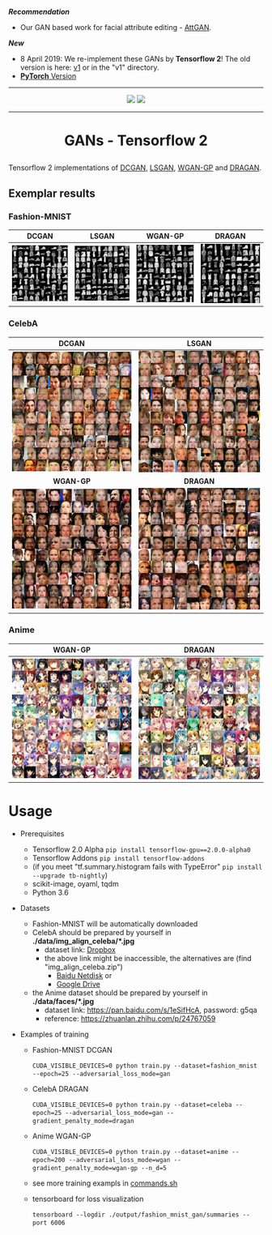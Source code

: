 ***Recommendation***

- Our GAN based work for facial attribute editing - [AttGAN](https://github.com/LynnHo/AttGAN-Tensorflow).

***New***

- 8 April 2019: We re-implement these GANs by **Tensorflow 2**! The old version is here: [v1](https://github.com/LynnHo/DCGAN-LSGAN-WGAN-WGAN-GP-Tensorflow/tree/v1) or in the "v1" directory.
- [**PyTorch** Version](https://github.com/LynnHo/DCGAN-LSGAN-WGAN-GP-DRAGAN-Pytorch)

<hr style="height:1px" />

<p align="center">
    <img src="./pics/celeba_dragan.gif" width="49.7%" />  <img src="./pics/anime_dragan.gif" width="49.7%" />
</p>

<hr style="height:1px" />

# <p align="center"> GANs - Tensorflow 2 </p>

Tensorflow 2 implementations of [DCGAN](https://arxiv.org/abs/1511.06434), [LSGAN](https://arxiv.org/abs/1611.04076), [WGAN-GP](http://arxiv.org/abs/1704.00028) and [DRAGAN](https://arxiv.org/abs/1705.07215v5).

## Exemplar results

### Fashion-MNIST

DCGAN                                    | LSGAN                                      | WGAN-GP                                      | DRAGAN
:---:                                    | :---:                                      | :---:                                        | :---:
<img src="./pics/fashion-mnist_gan.jpg"> | <img src="./pics/fashion-mnist_lsgan.jpg"> | <img src="./pics/fashion-mnist_wgan-gp.jpg"> | <img src="./pics/fashion-mnist_dragan.jpg">

### CelebA

DCGAN                                 | LSGAN
:---:                                 | :---:
<img src="./pics/celeba_gan.jpg">     | <img src="./pics/celeba_lsgan.jpg">
**WGAN-GP**                           | **DRAGAN**
<img src="./pics/celeba_wgan-gp.jpg"> | <img src="./pics/celeba_dragan.jpg">

### Anime

**WGAN-GP**                          | **DRAGAN**
:---:                                | :---:
<img src="./pics/anime_wgan-gp.jpg"> | <img src="./pics/anime_dragan.jpg">

# Usage

- Prerequisites

    - Tensorflow 2.0 Alpha `pip install tensorflow-gpu==2.0.0-alpha0`
    - Tensorflow Addons `pip install tensorflow-addons`
    - (if you meet "tf.summary.histogram fails with TypeError" `pip install --upgrade tb-nightly`)
    - scikit-image, oyaml, tqdm
    - Python 3.6

- Datasets

    - Fashion-MNIST will be automatically downloaded
    - CelebA should be prepared by yourself in **./data/img_align_celeba/\*.jpg**
        - dataset link: [Dropbox](https://www.dropbox.com/sh/8oqt9vytwxb3s4r/AAB06FXaQRUNtjW9ntaoPGvCa?dl=0)
        - the above link might be inaccessible, the alternatives are (find "img_align_celeba.zip")
            - [Baidu Netdisk](https://pan.baidu.com/s/1eSNpdRG#list/path=%2Fsharelink2785600790-938296576863897%2FCelebA%2FImg&parentPath=%2Fsharelink2785600790-938296576863897) or
            - [Google Drive](https://drive.google.com/drive/folders/0B7EVK8r0v71pTUZsaXdaSnZBZzg)
    - the Anime dataset should be prepared by yourself in **./data/faces/\*.jpg**
        - dataset link: https://pan.baidu.com/s/1eSifHcA, password: g5qa
        - reference: https://zhuanlan.zhihu.com/p/24767059

- Examples of training

    - Fashion-MNIST DCGAN

        ```console
        CUDA_VISIBLE_DEVICES=0 python train.py --dataset=fashion_mnist --epoch=25 --adversarial_loss_mode=gan
        ```

    - CelebA DRAGAN

        ```console
        CUDA_VISIBLE_DEVICES=0 python train.py --dataset=celeba --epoch=25 --adversarial_loss_mode=gan --gradient_penalty_mode=dragan
        ```

    - Anime WGAN-GP

        ```console
        CUDA_VISIBLE_DEVICES=0 python train.py --dataset=anime --epoch=200 --adversarial_loss_mode=wgan --gradient_penalty_mode=wgan-gp --n_d=5
        ```

    - see more training exampls in [commands.sh](./commands.sh)

    - tensorboard for loss visualization

        ```console
        tensorboard --logdir ./output/fashion_mnist_gan/summaries --port 6006
        ```

